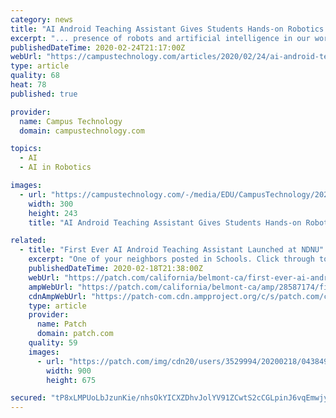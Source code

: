 ```yaml
---
category: news
title: "AI Android Teaching Assistant Gives Students Hands-on Robotics Experience"
excerpt: "... presence of robots and artificial intelligence in our world,\" said Barry in an article about the project. \"One of the points that I'm bringing out in this class is that robots reflect their programming: If they're programmed with a life-affirming, ethical framework, they are more likely to act ethically and help humans to do the same.\""
publishedDateTime: 2020-02-24T21:17:00Z
webUrl: "https://campustechnology.com/articles/2020/02/24/ai-android-teaching-assistant-gives-students-hands-on-robotics-experience.aspx"
type: article
quality: 68
heat: 78
published: true

provider:
  name: Campus Technology
  domain: campustechnology.com

topics:
  - AI
  - AI in Robotics

images:
  - url: "https://campustechnology.com/-/media/EDU/CampusTechnology/2020-images/20200224MariaBotfigure1.jpg"
    width: 300
    height: 243
    title: "AI Android Teaching Assistant Gives Students Hands-on Robotics Experience"

related:
  - title: "First Ever AI Android Teaching Assistant Launched at NDNU"
    excerpt: "One of your neighbors posted in Schools. Click through to read what they have to say. (The views expressed in this post are the author’s own.)"
    publishedDateTime: 2020-02-18T21:38:00Z
    webUrl: "https://patch.com/california/belmont-ca/first-ever-ai-android-teaching-assistant-launched-ndnu"
    ampWebUrl: "https://patch.com/california/belmont-ca/amp/28587174/first-ever-ai-android-teaching-assistant-launched-ndnu"
    cdnAmpWebUrl: "https://patch-com.cdn.ampproject.org/c/s/patch.com/california/belmont-ca/amp/28587174/first-ever-ai-android-teaching-assistant-launched-ndnu"
    type: article
    provider:
      name: Patch
      domain: patch.com
    quality: 59
    images:
      - url: "https://patch.com/img/cdn20/users/3529994/20200218/043849/styles/patch_image/public/mariabot___18163708666.jpg?width=984"
        width: 900
        height: 675

secured: "tP8xLMPUoLbJzunKie/nhsOkYICXZDhvJolYV91ZCwtS2cCGLpinJ6vqEmwjyHQUXdtBRNGT+tH3nZBkV221QZRZdKaONtLZIbsxXyZyUAzSY8Y7LuPwDUiy1tQ390jQp+wXYbKTfBq8gc6VAsbysYQSCfzQ7moV+4HqFNChdIpAw2saRlPHxrkIpDrJuM3W2nYIrh3ClJ024RYtuBNxkZImjM73CGYN/uyyke+B/rCzPe16p+yNuL2fYdFpwjaSKde3jA62iKFWNOUV7g0NaToWTs6Y5KwjmOau25Yb1nyZxeQKOCMgH6fTOZhFDd55;t7ee+mEiXskMKIm2CJkVUw=="
---
```


